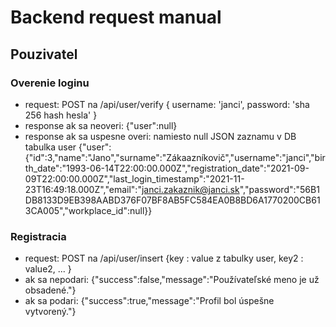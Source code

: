 # Backend request manual

## Pouzivatel

### Overenie loginu
- request: POST na /api/user/verify { username: 'janci', password: 'sha 256 hash hesla' }
- response ak sa neoveri: {"user":null}
- response ak sa uspesne overi: namiesto null JSON zaznamu v DB tabulka user
{"user":{"id":3,"name":"Jano","surname":"Zákaazníkovič","username":"janci","birth_date":"1993-06-14T22:00:00.000Z","registration_date":"2021-09-09T22:00:00.000Z","last_login_timestamp":"2021-11-23T16:49:18.000Z","email":"janci.zakaznik@janci.sk","password":"56B1DB8133D9EB398AABD376F07BF8AB5FC584EA0B8BD6A1770200CB613CA005","workplace_id":null}}

### Registracia
- request: POST na /api/user/insert {key : value z tabulky user, key2 : value2, ... }
- ak sa nepodari: {"success":false,"message":"Používateľské meno je už obsadené."}
- ak sa podari: {"success":true,"message":"Profil bol úspešne vytvorený."}

